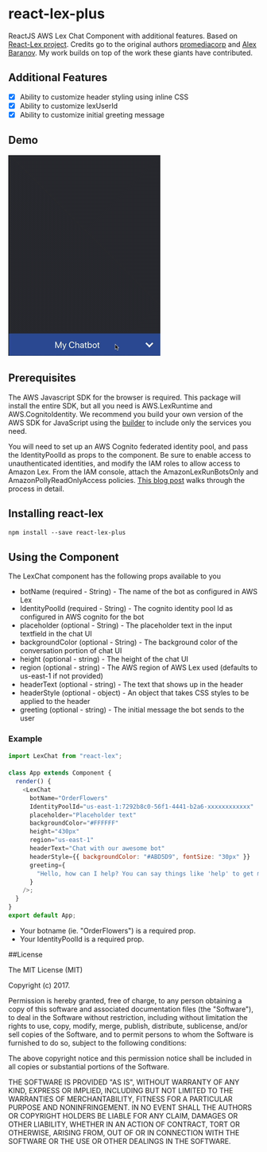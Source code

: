 # react-lex-plus

ReactJS AWS Lex Chat Component with additional features. Based on [React-Lex project](https://github.com/promediacorp/react-lex). Credits go to the original authors
[promediacorp](https://github.com/promediacorp/) and [Alex Baranov](https://github.com/ab320012). My work builds on top of the work these giants have contributed.

## Additional Features

- [x] Ability to customize header styling using inline CSS
- [x] Ability to customize lexUserId
- [x] Ability to customize initial greeting message

## Demo

![chat UI Demo](chatbot_demo.gif)

## Prerequisites

The AWS Javascript SDK for the browser is required. This package will install the entire SDK, but all you need is AWS.LexRuntime and AWS.CognitoIdentity. We recommend you build your own version of the AWS SDK for JavaScript using the [builder](https://sdk.amazonaws.com/builder/js/) to include only the services you need.

You will need to set up an AWS Cognito federated identity pool, and pass the IdentityPoolId as props to the component. Be sure to enable access to unauthenticated identities, and modify the IAM roles to allow access to Amazon Lex. From the IAM console, attach the AmazonLexRunBotsOnly and AmazonPollyReadOnlyAccess policies. [This blog post](https://aws.amazon.com/blogs/ai/greetings-visitor-engage-your-web-users-with-amazon-lex/) walks through the process in detail.

## Installing react-lex

```
npm install --save react-lex-plus
```

## Using the Component

The LexChat component has the following props available to you

- botName (required - String) - The name of the bot as configured in AWS Lex
- IdentityPoolId (required - String) - The cognito identity pool Id as configured in AWS cognito for the bot
- placeholder (optional - String) - The placeholder text in the input textfield in the chat UI
- backgroundColor (optional - String) - The background color of the conversation portion of chat UI
- height (optional - string) - The height of the chat UI
- region (optional - string) - The AWS region of AWS Lex used (defaults to us-east-1 if not provided)
- headerText (optional - string) - The text that shows up in the header
- headerStyle (optional - object) - An object that takes CSS styles to be applied to the header
- greeting (optional - string) - The initial message the bot sends to the user

### Example

```js
import LexChat from "react-lex";

class App extends Component {
  render() {
    <LexChat
      botName="OrderFlowers"
      IdentityPoolId="us-east-1:7292b8c0-56f1-4441-b2a6-xxxxxxxxxxxx"
      placeholder="Placeholder text"
      backgroundColor="#FFFFFF"
      height="430px"
      region="us-east-1"
      headerText="Chat with our awesome bot"
      headerStyle={{ backgroundColor: "#ABD5D9", fontSize: "30px" }}
      greeting={
        "Hello, how can I help? You can say things like 'help' to get more info"
      }
    />;
  }
}
export default App;
```

- Your botname (ie. "OrderFlowers") is a required prop.
- Your IdentityPoolId is a required prop.

##License

The MIT License (MIT)

Copyright (c) 2017.

Permission is hereby granted, free of charge, to any person obtaining a copy of this software and associated documentation files (the "Software"), to deal in the Software without restriction, including without limitation the rights to use, copy, modify, merge, publish, distribute, sublicense, and/or sell copies of the Software, and to permit persons to whom the Software is furnished to do so, subject to the following conditions:

The above copyright notice and this permission notice shall be included in all copies or substantial portions of the Software.

THE SOFTWARE IS PROVIDED "AS IS", WITHOUT WARRANTY OF ANY KIND, EXPRESS OR IMPLIED, INCLUDING BUT NOT LIMITED TO THE WARRANTIES OF MERCHANTABILITY, FITNESS FOR A PARTICULAR PURPOSE AND NONINFRINGEMENT. IN NO EVENT SHALL THE AUTHORS OR COPYRIGHT HOLDERS BE LIABLE FOR ANY CLAIM, DAMAGES OR OTHER LIABILITY, WHETHER IN AN ACTION OF CONTRACT, TORT OR OTHERWISE, ARISING FROM, OUT OF OR IN CONNECTION WITH THE SOFTWARE OR THE USE OR OTHER DEALINGS IN THE SOFTWARE.
